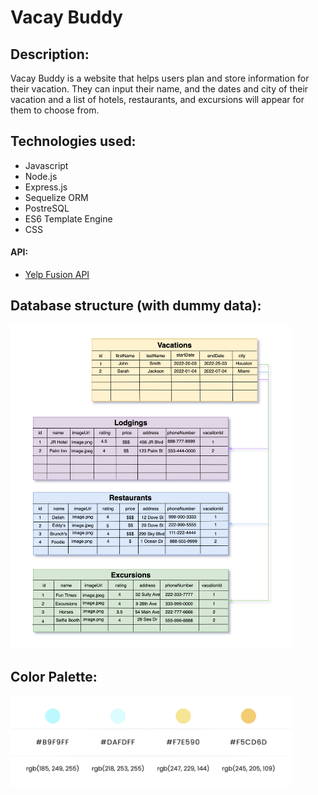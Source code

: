 # Vacay Buddy

## Description:

Vacay Buddy is a website that helps users plan and store information for their vacation. They can input their name, and the dates and city of their vacation and a list of hotels, restaurants, and excursions will appear for them to choose from.

## Technologies used:

- Javascript
- Node.js
- Express.js
- Sequelize ORM
- PostreSQL
- ES6 Template Engine
- CSS

#### API:

- [Yelp Fusion API](https://www.yelp.com/developers/documentation/v3)

## Database structure (with dummy data):

<img src="images/databaseDiagram1.png" alt="databaseDiagram" width="450"/>

## Color Palette:

<img src="images/colorPalette.png" alt="colorPalette" width="450"/>
